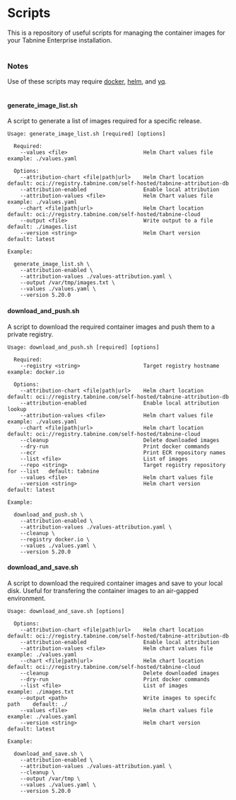 # Scripts

This is a repository of useful scripts for managing the container images for your Tabnine Enterprise installation.<br><br>
### Notes
Use of these scripts may require [docker](https://docs.docker.com/engine/install/), [helm](https://helm.sh/docs/intro/install/), and [yq](https://github.com/mikefarah/yq).
<br><br>
#### generate\_image\_list.sh
A script to generate a list of images required for a specific release.

```
Usage: generate_image_list.sh [required] [options]

  Required:
    --values <file>                        Helm Chart values file      example: ./values.yaml

  Options:
    --attribution-chart <file|path|url>    Helm Chart location         default: oci://registry.tabnine.com/self-hosted/tabnine-attribution-db
    --attribution-enabled                  Enable local attribution
    --attribution-values <file>            Helm Chart values file      example: ./values.yaml
    --chart <file|path|url>                Helm Chart location         default: oci://registry.tabnine.com/self-hosted/tabnine-cloud
    --output <file>                        Write output to a file      default: ./images.list
    --version <string>                     Helm Chart version          default: latest
```

```
Example:

  generate_image_list.sh \
    --attribution-enabled \
    --attribution-values ./values-attribution.yaml \
    --output /var/tmp/images.txt \
    --values ./values.yaml \
    --version 5.20.0
```

#### download\_and\_push.sh
A script to download the required container images and push them to a private registry.

```
Usage: download_and_push.sh [required] [options]

  Required:
    --registry <string>                    Target registry hostname                example: docker.io

  Options:
    --attribution-chart <file|path|url>    Helm chart location                     default: oci://registry.tabnine.com/self-hosted/tabnine-attribution-db
    --attribution-enabled                  Enable local attribution lookup
    --attribution-values <file>            Helm chart values file                  example: ./values.yaml
    --chart <file|path|url>                Helm chart location                     default: oci://registry.tabnine.com/self-hosted/tabnine-cloud
    --cleanup                              Delete downloaded images
    --dry-run                              Print docker commands
    --ecr                                  Print ECR repository names
    --list <file>                          List of images
    --repo <string>                        Target registry repository for --list   default: tabnine
    --values <file>                        Helm chart values file
    --version <string>                     Helm chart version                      default: latest
```

```
Example:

  download_and_push.sh \
    --attribution-enabled \
    --attribution-values ./values-attribution.yaml \
    --cleanup \
    --registry docker.io \
    --values ./values.yaml \
    --version 5.20.0
```

#### download\_and\_save.sh
A script to download the required container images and save to your local disk. Useful for transfering the container images to an air-gapped environment.

```
Usage: download_and_save.sh [options]

  Options:
    --attribution-chart <file|path|url>    Helm chart location             default: oci://registry.tabnine.com/self-hosted/tabnine-attribution-db
    --attribution-enabled                  Enable local attribution
    --attribution-values <file>            Helm chart values file          example: ./values.yaml
    --chart <file|path|url>                Helm chart location             default: oci://registry.tabnine.com/self-hosted/tabnine-cloud
    --cleanup                              Delete downloaded images
    --dry-run                              Print docker commands
    --list <file>                          List of images                  example: ./images.txt
    --output <path>                        Write images to specifc path    default: ./
    --values <file>                        Helm chart values file          example: ./values.yaml
    --version <string>                     Helm chart version              default: latest
```

```
Example:

  download_and_save.sh \
    --attribution-enabled \
    --attribution-values ./values-attribution.yaml \
    --cleanup \
    --output /var/tmp \
    --values ./values.yaml \
    --version 5.20.0
```